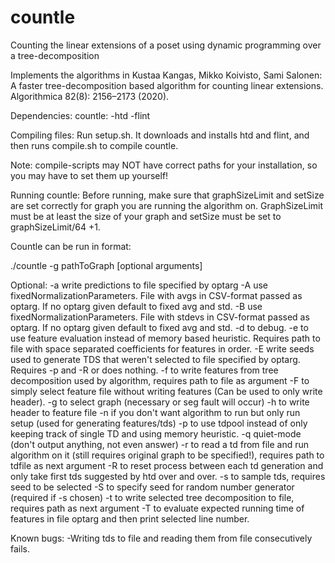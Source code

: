 # countle
Counting the linear extensions of a poset using dynamic programming over a tree-decomposition

Implements the algorithms in Kustaa Kangas, Mikko Koivisto, Sami Salonen: A faster tree-decomposition based algorithm for counting linear extensions. Algorithmica 82(8): 2156–2173 (2020).

Dependencies:
  countle:
      -htd
      -flint

Compiling files:
  Run setup.sh. It downloads and installs htd and flint, and then runs compile.sh to compile countle.

  Note: compile-scripts may NOT have correct paths for your installation, so you may have to set them up yourself!

Running countle:
  Before running, make sure that graphSizeLimit and setSize are set correctly for graph you are running the algorithm on. GraphSizeLimit must be at least the size of your graph and setSize must be set to graphSizeLimit/64 +1.

Countle can be run in format:

./countle -g pathToGraph [optional arguments]

Optional:
          -a write predictions to file specified by optarg
          -A use fixedNormalizationParameters. File with avgs in CSV-format passed as optarg. If no optarg given default to fixed avg and std.
    -B use fixedNormalizationParameters. File with stdevs in CSV-format passed as optarg. If no optarg given default to fixed avg and std.
          -d to debug.
    -e to use feature evaluation instead of memory based heuristic. Requires path to file with space separated coefficients for features in order.
          -E write seeds used to generate TDS that weren't selected to file specified by optarg. Requires -p and -R or does nothing.
          -f to write features from tree decomposition used by algorithm, requires path to file as argument
    -F to simply select feature file without writing features (Can be used to only write header).
          -g to select graph (necessary or seg fault will occur)
    -h to write header to feature file
          -n if you don't want algorithm to run but only run setup (used for generating features/tds)
          -p to use tdpool instead of only keeping track of single TD and using memory heuristic.
          -q quiet-mode (don't output anything, not even answer)
          -r to read a td from file and run algorithm on it (still requires original graph to be specified!), requires path to tdfile as next argument
          -R to reset process between each td generation and only take first tds suggested by htd over and over.
          -s to sample tds, requires seed to be selected
    -S to specify seed for random number generator (required if -s chosen)
          -t to write selected tree decomposition to file, requires path as next argument
          -T to evaluate expected running time of features in file optarg and then print selected line number.

Known bugs:
        -Writing tds to file and reading them from file consecutively fails.
